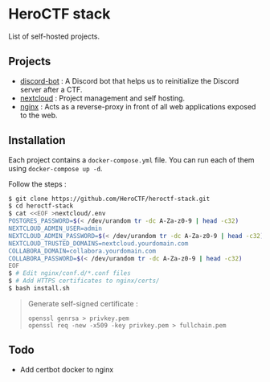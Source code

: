 # HeroCTF stack

List of self-hosted projects.

## Projects

- [discord-bot](discord-bot) : A Discord bot that helps us to reinitialize the Discord server after a CTF.
- [nextcloud](nextcloud) : Project management and self hosting.
- [nginx](nginx) : Acts as a reverse-proxy in front of all web applications exposed to the web.

## Installation

Each project contains a `docker-compose.yml` file. You can run each of them using `docker-compose up -d`.

Follow the steps :

```bash
$ git clone https://github.com/HeroCTF/heroctf-stack.git
$ cd heroctf-stack
$ cat <<EOF >nextcloud/.env
POSTGRES_PASSWORD=$(< /dev/urandom tr -dc A-Za-z0-9 | head -c32)
NEXTCLOUD_ADMIN_USER=admin
NEXTCLOUD_ADMIN_PASSWORD=$(< /dev/urandom tr -dc A-Za-z0-9 | head -c32)
NEXTCLOUD_TRUSTED_DOMAINS=nextcloud.yourdomain.com
COLLABORA_DOMAIN=collabora.yourdomain.com
COLLABORA_PASSWORD=$(< /dev/urandom tr -dc A-Za-z0-9 | head -c32)
EOF
$ # Edit nginx/conf.d/*.conf files
$ # Add HTTPS certificates to nginx/certs/
$ bash install.sh
```

> Generate self-signed certificate :
>
> `openssl genrsa > privkey.pem`<br>
> `openssl req -new -x509 -key privkey.pem > fullchain.pem`

## Todo

- Add certbot docker to nginx